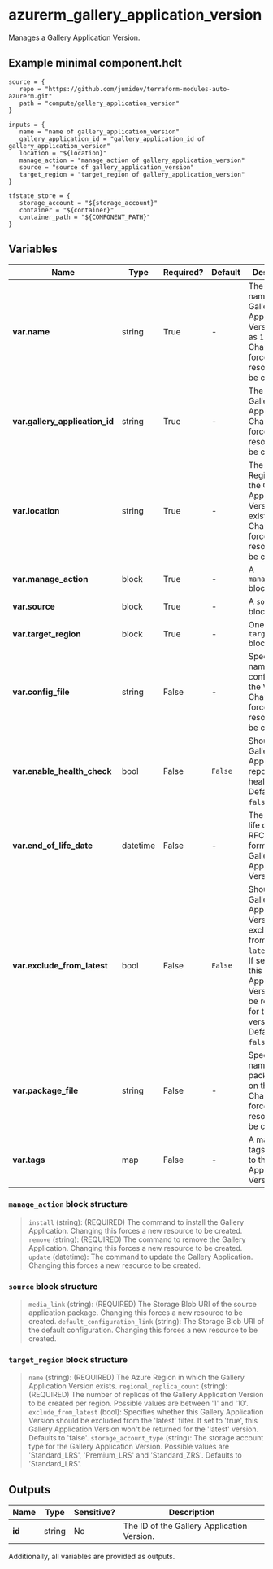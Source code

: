 # azurerm_gallery_application_version

Manages a Gallery Application Version.

## Example minimal component.hclt

```hcl
source = {
   repo = "https://github.com/jumidev/terraform-modules-auto-azurerm.git" 
   path = "compute/gallery_application_version" 
}

inputs = {
   name = "name of gallery_application_version" 
   gallery_application_id = "gallery_application_id of gallery_application_version" 
   location = "${location}" 
   manage_action = "manage_action of gallery_application_version" 
   source = "source of gallery_application_version" 
   target_region = "target_region of gallery_application_version" 
}

tfstate_store = {
   storage_account = "${storage_account}" 
   container = "${container}" 
   container_path = "${COMPONENT_PATH}" 
}

```

## Variables

| Name | Type | Required? |  Default  |  Description |
| ---- | ---- | --------- |  ----------- | ----------- |
| **var.name** | string | True | -  |  The version name of the Gallery Application Version, such as `1.0.0`. Changing this forces a new resource to be created. | 
| **var.gallery_application_id** | string | True | -  |  The ID of the Gallery Application. Changing this forces a new resource to be created. | 
| **var.location** | string | True | -  |  The Azure Region where the Gallery Application Version exists. Changing this forces a new resource to be created. | 
| **var.manage_action** | block | True | -  |  A `manage_action` block. | 
| **var.source** | block | True | -  |  A `source` block. | 
| **var.target_region** | block | True | -  |  One or more `target_region` blocks. | 
| **var.config_file** | string | False | -  |  Specifies the name of the config file on the VM. Changing this forces a new resource to be created. | 
| **var.enable_health_check** | bool | False | `False`  |  Should the Gallery Application reports health. Defaults to `false`. | 
| **var.end_of_life_date** | datetime | False | -  |  The end of life date in RFC3339 format of the Gallery Application Version. | 
| **var.exclude_from_latest** | bool | False | `False`  |  Should the Gallery Application Version be excluded from the `latest` filter? If set to `true` this Gallery Application Version won't be returned for the `latest` version. Defaults to `false`. | 
| **var.package_file** | string | False | -  |  Specifies the name of the package file on the VM. Changing this forces a new resource to be created. | 
| **var.tags** | map | False | -  |  A mapping of tags to assign to the Gallery Application Version. | 

### `manage_action` block structure

>`install` (string): (REQUIRED) The command to install the Gallery Application. Changing this forces a new resource to be created.
>`remove` (string): (REQUIRED) The command to remove the Gallery Application. Changing this forces a new resource to be created.
>`update` (datetime): The command to update the Gallery Application. Changing this forces a new resource to be created.

### `source` block structure

>`media_link` (string): (REQUIRED) The Storage Blob URI of the source application package. Changing this forces a new resource to be created.
>`default_configuration_link` (string): The Storage Blob URI of the default configuration. Changing this forces a new resource to be created.

### `target_region` block structure

>`name` (string): (REQUIRED) The Azure Region in which the Gallery Application Version exists.
>`regional_replica_count` (string): (REQUIRED) The number of replicas of the Gallery Application Version to be created per region. Possible values are between '1' and '10'.
>`exclude_from_latest` (bool): Specifies whether this Gallery Application Version should be excluded from the 'latest' filter. If set to 'true', this Gallery Application Version won't be returned for the 'latest' version. Defaults to 'false'.
>`storage_account_type` (string): The storage account type for the Gallery Application Version. Possible values are 'Standard_LRS', 'Premium_LRS' and 'Standard_ZRS'. Defaults to 'Standard_LRS'.



## Outputs

| Name | Type | Sensitive? | Description |
| ---- | ---- | --------- | --------- |
| **id** | string | No  | The ID of the Gallery Application Version. | 

Additionally, all variables are provided as outputs.
